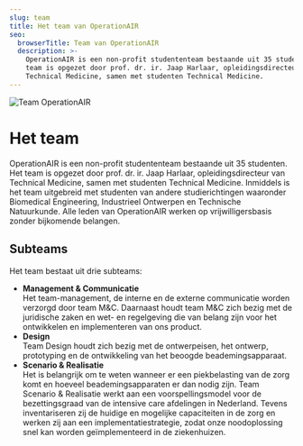 ```yaml
---
slug: team
title: Het team van OperationAIR
seo:
  browserTitle: Team van OperationAIR
  description: >-
    OperationAIR is een non-profit studententeam bestaande uit 35 studenten. Het
    team is opgezet door prof. dr. ir. Jaap Harlaar, opleidingsdirecteur van
    Technical Medicine, samen met studenten Technical Medicine.
---
```

![](/assets/operationair-group.jpg "Team OperationAIR")

# Het team

OperationAIR is een non-profit studententeam bestaande uit 35 studenten. Het team is opgezet door prof. dr. ir. Jaap Harlaar, opleidingsdirecteur van Technical Medicine, samen met studenten Technical Medicine. Inmiddels is het team uitgebreid met studenten van andere studierichtingen waaronder Biomedical Engineering, Industrieel Ontwerpen en Technische Natuurkunde. Alle leden van OperationAIR werken op vrijwilligersbasis zonder bijkomende belangen.

## Subteams

Het team bestaat uit drie subteams:

* **Management & Communicatie**\
  Het team-management, de interne en de externe communicatie worden verzorgd door team M&C. Daarnaast houdt team M&C zich bezig met de juridische zaken en wet- en regelgeving die van belang zijn voor het ontwikkelen en implementeren van ons product.
* **Design**\
  Team Design houdt zich bezig met de ontwerpeisen, het ontwerp, prototyping en de ontwikkeling van het beoogde beademingsapparaat.
* **Scenario & Realisatie**\
  Het is belangrijk om te weten wanneer er een piekbelasting van de zorg komt en hoeveel beademingsapparaten er dan nodig zijn. Team Scenario & Realisatie werkt aan een voorspellingsmodel voor de bezettingsgraad van de intensive care afdelingen in Nederland. Tevens inventariseren zij de huidige en mogelijke capaciteiten in de zorg en werken zij aan een implementatiestrategie, zodat onze noodoplossing snel kan worden geïmplementeerd in de ziekenhuizen.